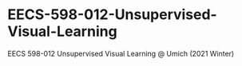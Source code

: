 # EECS-598-012-Unsupervised-Visual-Learning
EECS 598-012 Unsupervised Visual Learning @ Umich (2021 Winter)
